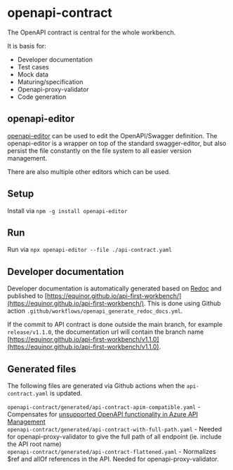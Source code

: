 # openapi-contract
The OpenAPI contract is central for the whole workbench. 

It is basis for:
- Developer documentation
- Test cases
- Mock data
- Maturing/specification
- Openapi-proxy-validator
- Code generation

## openapi-editor
[openapi-editor](https://github.com/Codermar/openapi-editor) can be used to edit the OpenAPI/Swagger definition.
The openapi-editor is a wrapper on top of the standard swagger-editor, but also persist the file constantly on the file system to all easier version management.

There are also multiple other editors which can be used.

## Setup 
Install via `npm -g install openapi-editor`

## Run
Run via `npx openapi-editor --file ./api-contract.yaml`

## Developer documentation
Developer documentation is automatically generated based on [Redoc](https://github.com/Redocly/redoc) and published to [https://equinor.github.io/api-first-workbench/](https://equinor.github.io/api-first-workbench/). 
This is done using Github action `.github/workflows/openapi_generate_redoc_docs.yml`.

If the commit to API contract is done outside the main branch, for example `release/v1.1.0`, the documentation url will contain the branch name [https://equinor.github.io/api-first-workbench/v1.1.0](https://equinor.github.io/api-first-workbench/v1.1.0).

## Generated files
The following files are generated via Github actions when the `api-contract.yaml` is updated.

`openapi-contract/generated/api-contract-apim-compatible.yaml` - Compensates for [unsupported OpenAPI functionality in Azure API Management](https://docs.microsoft.com/en-us/azure/api-management/api-management-api-import-restrictions#unsupported)  
`openapi-contract/generated/api-contract-with-full-path.yaml` - Needed for openapi-proxy-validator to give the full path of all endpoint (ie. include the API root name)  
`openapi-contract/generated/api-contract-flattened.yaml` - Normalizes $ref and allOf references in the API. Needed for openapi-proxy-validator.
